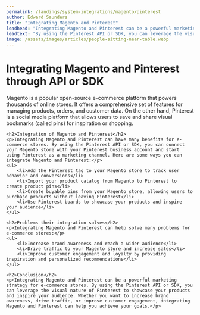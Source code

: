 ```yaml
---
permalink: /landings/system-integrations/magento/pinterest
author: Edward Saunders
title: "Integrating Magento and Pinterest"
leadhead: "Integrating Magento and Pinterest can be a powerful marketing strategy for e-commerce stores"
leadtext: "By using the Pinterest API or SDK, you can leverage the visual nature of Pinterest to showcase your products and inspire your audience. Whether you want to increase brand awareness, drive traffic, or improve customer engagement, integrating Magento and Pinterest can help you achieve your goals."
image: /assets/images/articles/people-sitting-near-table.webp
---
```

<div class="arttext">	<h1>Integrating Magento and Pinterest through API or SDK</h1>
	<p>Magento is a popular open-source e-commerce platform that powers thousands of online stores. It offers a comprehensive set of features for managing products, orders, and customer data. On the other hand, Pinterest is a social media platform that allows users to save and share visual bookmarks (called pins) for inspiration or shopping.</p>

	<h2>Integration of Magento and Pinterest</h2>
	<p>Integrating Magento and Pinterest can have many benefits for e-commerce stores. By using the Pinterest API or SDK, you can connect your Magento store with your Pinterest business account and start using Pinterest as a marketing channel. Here are some ways you can integrate Magento and Pinterest:</p>
	<ul>
		<li>Add the Pinterest tag to your Magento store to track user behavior and conversions</li>
		<li>Import your product catalog from Magento to Pinterest to create product pins</li>
		<li>Create buyable pins from your Magento store, allowing users to purchase products without leaving Pinterest</li>
		<li>Use Pinterest boards to showcase your products and inspire your audience</li>
	</ul>

	<h2>Problems their integration solves</h2>
	<p>Integrating Magento and Pinterest can help solve many problems for e-commerce stores:</p>
	<ul>
		<li>Increase brand awareness and reach a wider audience</li>
		<li>Drive traffic to your Magento store and increase sales</li>
		<li>Improve customer engagement and loyalty by providing inspiration and personalized recommendations</li>
	</ul>

	<h2>Conclusion</h2>
	<p>Integrating Magento and Pinterest can be a powerful marketing strategy for e-commerce stores. By using the Pinterest API or SDK, you can leverage the visual nature of Pinterest to showcase your products and inspire your audience. Whether you want to increase brand awareness, drive traffic, or improve customer engagement, integrating Magento and Pinterest can help you achieve your goals.</p>
</div>
